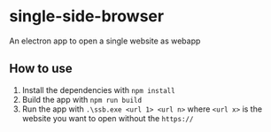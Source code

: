 # single-side-browser

An electron app to open a single website as webapp

## How to use

1. Install the dependencies with `npm install`
2. Build the app with `npm run build`
3. Run the app with `.\ssb.exe <url 1> <url n>` where `<url x>` is the website you want to open without the `https://`

